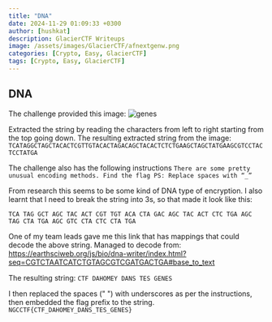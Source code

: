 ```yaml
---
title: "DNA"
date: 2024-11-29 01:09:33 +0300
author: [hushkat]
description: GlacierCTF Writeups
image: /assets/images/GlacierCTF/afnextgenw.png
categories: [Crypto, Easy, GlacierCTF]
tags: [Crypto, Easy, GlacierCTF]
---
```

## DNA

The challenge provided this image:
![genes](https://gist.github.com/user-attachments/assets/5b310947-24ea-4e55-ad50-29c9be45c08b)

Extracted the string by reading the characters from left to right starting from the top going down. The resulting extracted string from the image: `TCATAGGCTAGCTACACTCGTTGTACACTAGACAGCTACACTCTCTGAAGCTAGCTATGAAGCGTCCTACTCCTATGA`

The challenge also has the following instructions 
`There are some pretty unusual encoding methods. Find the flag PS: Replace spaces with “_”`

From research this seems to be some kind of DNA type of encryption. I also learnt that I need to break the string into 3s, so that made it look like this:

`TCA TAG GCT AGC TAC ACT CGT TGT ACA CTA GAC AGC TAC ACT CTC TGA AGC TAG CTA TGA AGC GTC CTA CTC CTA TGA`

One of my team leads gave me this link that has mappings that could decode the above string. Managed to decode from: https://earthsciweb.org/js/bio/dna-writer/index.html?seq=CGTCTAATCATCTGTAGCGTCGATGACTGA#base_to_text

The resulting string: `CTF DAHOMEY DANS TES GENES`

I then replaced the spaces (" ") with underscores as per the instructions, then embedded the flag prefix to the string.
`NGCCTF{CTF_DAHOMEY_DANS_TES_GENES}`
